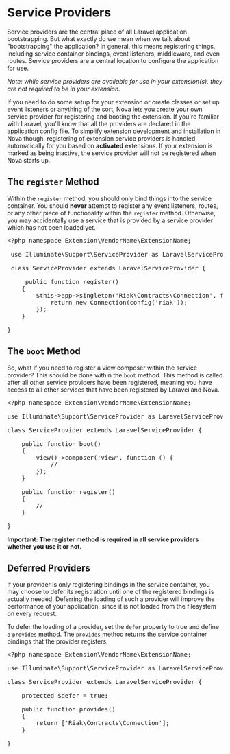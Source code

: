 # Service Providers

Service providers are the central place of all Laravel application bootstrapping. But what exactly do we mean when we talk about "bootstrapping" the application? In general, this means registering things, including service container bindings, event listeners, middleware, and even routes. Service providers are a central location to configure the application for use.

_Note: while service providers are available for use in your extension(s), they are not required to be in your extension._

If you need to do some setup for your extension or create classes or set up event listeners or anything of the sort, Nova lets you create your own service provider for registering and booting the extension. If you're familiar with Laravel, you'll know that all the providers are declared in the application config file. To simplify extension development and installation in Nova though, registering of extension service providers is handled automatically for you based on __activated__ extensions. If your extension is marked as being inactive, the service provider will not be registered when Nova starts up.

## The `register` Method

 Within the `register` method, you should only bind things into the service container. You should __never__ attempt to register any event listeners, routes, or any other piece of functionality within the `register` method. Otherwise, you may accidentally use a service that is provided by a service provider which has not been loaded yet.

 <pre>&lt;?php namespace Extension\VendorName\ExtensionName;

 use Illuminate\Support\ServiceProvider as LaravelServiceProvider;

 class ServiceProvider extends LaravelServiceProvider {

	 public function register()
	{
	    $this->app->singleton('Riak\Contracts\Connection', function ($app) {
	        return new Connection(config('riak'));
	    });
	}

}</pre>

## The `boot` Method

So, what if you need to register a view composer within the service provider? This should be done within the `boot` method. This method is called after all other service providers have been registered, meaning you have access to all other services that have been registered by Laravel and Nova.

<pre>&lt;?php namespace Extension\VendorName\ExtensionName;

use Illuminate\Support\ServiceProvider as LaravelServiceProvider;

class ServiceProvider extends LaravelServiceProvider {

	public function boot()
	{
	    view()->composer('view', function () {
	        //
	    });
	}

	public function register()
	{
		//
	}

}</pre>

__Important: The register method is required in all service providers whether you use it or not.__

## Deferred Providers

If your provider is only registering bindings in the service container, you may choose to defer its registration until one of the registered bindings is actually needed. Deferring the loading of such a provider will improve the performance of your application, since it is not loaded from the filesystem on every request.

To defer the loading of a provider, set the `defer` property to true and define a `provides` method. The `provides` method returns the service container bindings that the provider registers.

<pre>&lt;?php namespace Extension\VendorName\ExtensionName;

use Illuminate\Support\ServiceProvider as LaravelServiceProvider;

class ServiceProvider extends LaravelServiceProvider {

	protected $defer = true;

	public function provides()
	{
	    return ['Riak\Contracts\Connection'];
	}

}</pre>

